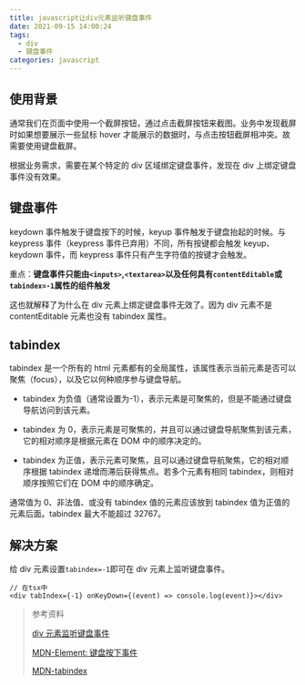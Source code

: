 ```yaml
---
title: javascript让div元素监听键盘事件
date: 2021-09-15 14:00:24
tags:
  - div
  - 键盘事件
categories: javascript
---
```


## 使用背景

通常我们在页面中使用一个截屏按钮，通过点击截屏按钮来截图。业务中发现截屏时如果想要展示一些鼠标 hover 才能展示的数据时，与点击按钮截屏相冲突。故需要使用键盘截屏。

根据业务需求，需要在某个特定的 div 区域绑定键盘事件，发现在 div 上绑定键盘事件没有效果。

## 键盘事件

keydown 事件触发于键盘按下的时候，keyup 事件触发于键盘抬起的时候。与 keypress 事件（keypress 事件已弃用）不同，所有按键都会触发 keyup、keydown 事件，而 keypress 事件只有产生字符值的按键才会触发。

重点：**键盘事件只能由`<inputs>`,`<textarea>`以及任何具有`contentEditable`或`tabindex=-1`属性的组件触发**

这也就解释了为什么在 div 元素上绑定键盘事件无效了。因为 div 元素不是 contentEditable 元素也没有 tabindex 属性。

## tabindex

tabindex 是一个所有的 html 元素都有的全局属性，该属性表示当前元素是否可以聚焦（focus），以及它以何种顺序参与键盘导航。

- tabindex 为负值（通常设置为-1），表示元素是可聚焦的，但是不能通过键盘导航访问到该元素。

- tabindex 为 0，表示元素是可聚焦的，并且可以通过键盘导航聚焦到该元素，它的相对顺序是根据元素在 DOM 中的顺序决定的。

- tabindex 为正值，表示元素可聚焦，且可以通过键盘导航聚焦，它的相对顺序根据 tabindex 递增而滞后获得焦点。若多个元素有相同 tabindex，则相对顺序按照它们在 DOM 中的顺序确定。

通常值为 0、非法值、或没有 tabindex 值的元素应该放到 tabindex 值为正值的元素后面。tabindex 最大不能超过 32767。

## 解决方案

给 div 元素设置`tabindex=-1`即可在 div 元素上监听键盘事件。

```tsx
// 在tsx中
<div tabIndex={-1} onKeyDown={(event) => console.log(event)}></div>
```

> 参考资料
>
> [div 元素监听键盘事件](https://www.dazhuanlan.com/starit/topics/1345812)
>
> [MDN-Element: 键盘按下事件](https://developer.mozilla.org/zh-CN/docs/Web/API/Element/keydown_event)
>
> [MDN-tabindex](https://developer.mozilla.org/zh-CN/docs/Web/HTML/Global_attributes/tabindex)
